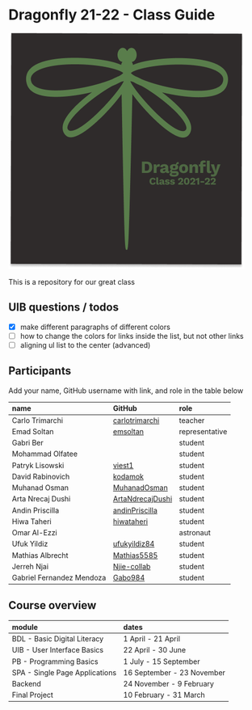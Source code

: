 # Dragonfly 21-22 - Class Guide


![Logo](Logowithtext.png)

This is a repository for our great class

## UIB questions / todos

- [x] make different paragraphs of different colors
- [ ] how to change the colors for links inside the list, but not other links
- [ ] aligning ul list to the center (advanced)

## Participants

Add your name, GitHub username with link, and role in the table below

|name|GitHub|role|
|:---|:---|:---|
|Carlo Trimarchi|[carlotrimarchi](https://github.com/carlotrimarchi)|teacher|
|Emad Soltan|[emsoltan](https://github.com/emsoltan)| representative |
|Gabri Ber||student|
|Mohammad Olfatee||student|
|Patryk Lisowski|[viest1](https://github.com/viest1/)|student|
|David Rabinovich|[kodamok](https://github.com/kodamok)|student|
|Muhanad Osman|[MuhanadOsman](https://github.com/MuhandOsman)| student|
|Arta Nrecaj Dushi|[ArtaNdrecajDushi](https://github.com/ArtaNdrecajDushi)| student|
|Andin Priscilla|[andinPriscilla](https://github.com/andinPriscilla)|student|
|Hiwa Taheri|[hiwataheri](https://github.com/hiwataheri)|student|
|Omar Al-Ezzi||astronaut|
|Ufuk Yildiz|[ufukyildiz84](https://github.com/ufukyildiz84)|student|
|Mathias Albrecht|[Mathias5585](https://github.com/Mathias5585)|student|
|Jerreh Njai|[Njie-collab]( https://github.com/Njie-collab)|student|
|Gabriel Fernandez Mendoza|[Gabo984](https://github.com/Gabo984)|student|

## Course overview

| module|dates|
|:---|:---
|BDL - Basic Digital Literacy| 1 April - 21 April|
|UIB - User Interface Basics| 22 April - 30 June|
|PB - Programming Basics| 1 July - 15 September|
|SPA - Single Page Applications| 16 September - 23 November|
|Backend| 24 November - 9 February |
|Final Project| 10 February - 31 March |
